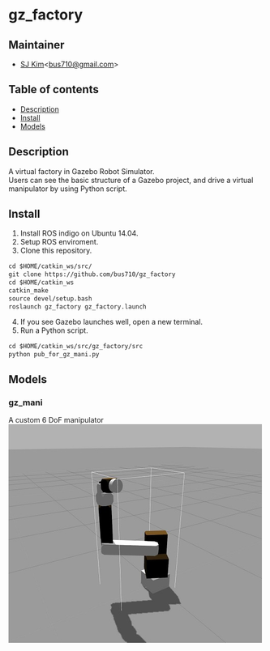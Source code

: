 # gz_factory

## Maintainer
- [SJ Kim](http://bus710.net)<<bus710@gmail.com>>

## Table of contents
- [Description](#description)
- [Install](#install)
- [Models](#models) 

## Description
A virtual factory in Gazebo Robot Simulator.   
Users can see the basic structure of a Gazebo project, and drive a virtual manipulator by using Python script.

## Install
1. Install ROS indigo on Ubuntu 14.04.
2. Setup ROS enviroment.
3. Clone this repository.
```
cd $HOME/catkin_ws/src/
git clone https://github.com/bus710/gz_factory
cd $HOME/catkin_ws
catkin_make
source devel/setup.bash
roslaunch gz_factory gz_factory.launch
```
4. If you see Gazebo launches well, open a new terminal.
5. Run a Python script.
```
cd $HOME/catkin_ws/src/gz_factory/src
python pub_for_gz_mani.py
```

## Models
### gz_mani
A custom 6 DoF manipulator
![gz_mani](screenshots/gz_mani.jpg)

